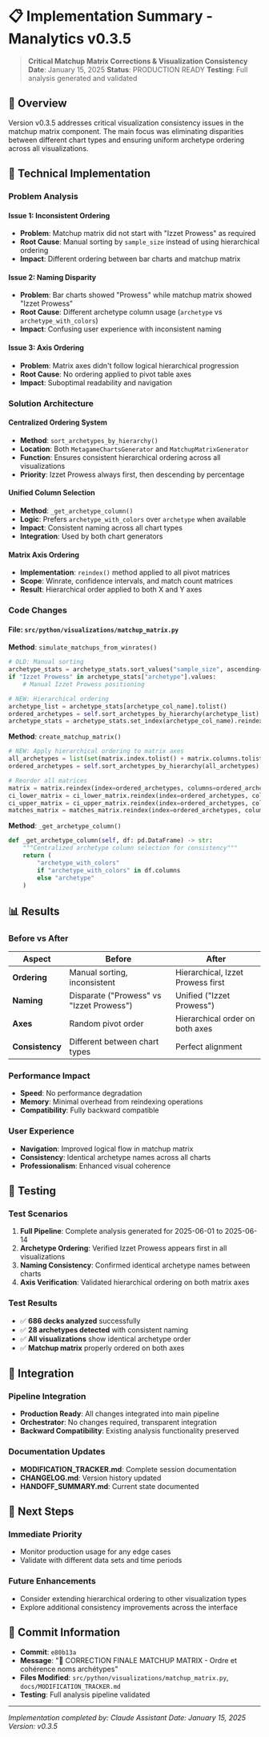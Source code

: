 # 📋 Implementation Summary - Manalytics v0.3.5

> **Critical Matchup Matrix Corrections & Visualization Consistency**
> **Date**: January 15, 2025
> **Status**: PRODUCTION READY
> **Testing**: Full analysis generated and validated

## 🎯 **Overview**

Version v0.3.5 addresses critical visualization consistency issues in the matchup matrix component. The main focus was eliminating disparities between different chart types and ensuring uniform archetype ordering across all visualizations.

## 🔧 **Technical Implementation**

### **Problem Analysis**

#### Issue 1: Inconsistent Ordering
- **Problem**: Matchup matrix did not start with "Izzet Prowess" as required
- **Root Cause**: Manual sorting by `sample_size` instead of using hierarchical ordering
- **Impact**: Different ordering between bar charts and matchup matrix

#### Issue 2: Naming Disparity
- **Problem**: Bar charts showed "Prowess" while matchup matrix showed "Izzet Prowess"
- **Root Cause**: Different archetype column usage (`archetype` vs `archetype_with_colors`)
- **Impact**: Confusing user experience with inconsistent naming

#### Issue 3: Axis Ordering
- **Problem**: Matrix axes didn't follow logical hierarchical progression
- **Root Cause**: No ordering applied to pivot table axes
- **Impact**: Suboptimal readability and navigation

### **Solution Architecture**

#### Centralized Ordering System
- **Method**: `sort_archetypes_by_hierarchy()`
- **Location**: Both `MetagameChartsGenerator` and `MatchupMatrixGenerator`
- **Function**: Ensures consistent hierarchical ordering across all visualizations
- **Priority**: Izzet Prowess always first, then descending by percentage

#### Unified Column Selection
- **Method**: `_get_archetype_column()`
- **Logic**: Prefers `archetype_with_colors` over `archetype` when available
- **Impact**: Consistent naming across all chart types
- **Integration**: Used by both chart generators

#### Matrix Axis Ordering
- **Implementation**: `reindex()` method applied to all pivot matrices
- **Scope**: Winrate, confidence intervals, and match count matrices
- **Result**: Hierarchical order applied to both X and Y axes

### **Code Changes**

#### File: `src/python/visualizations/matchup_matrix.py`

**Method**: `simulate_matchups_from_winrates()`
```python
# OLD: Manual sorting
archetype_stats = archetype_stats.sort_values("sample_size", ascending=False)
if "Izzet Prowess" in archetype_stats["archetype"].values:
    # Manual Izzet Prowess positioning

# NEW: Hierarchical ordering
archetype_list = archetype_stats[archetype_col_name].tolist()
ordered_archetypes = self.sort_archetypes_by_hierarchy(archetype_list)
archetype_stats = archetype_stats.set_index(archetype_col_name).reindex(ordered_archetypes).reset_index()
```

**Method**: `create_matchup_matrix()`
```python
# NEW: Apply hierarchical ordering to matrix axes
all_archetypes = list(set(matrix.index.tolist() + matrix.columns.tolist()))
ordered_archetypes = self.sort_archetypes_by_hierarchy(all_archetypes)

# Reorder all matrices
matrix = matrix.reindex(index=ordered_archetypes, columns=ordered_archetypes)
ci_lower_matrix = ci_lower_matrix.reindex(index=ordered_archetypes, columns=ordered_archetypes)
ci_upper_matrix = ci_upper_matrix.reindex(index=ordered_archetypes, columns=ordered_archetypes)
matches_matrix = matches_matrix.reindex(index=ordered_archetypes, columns=ordered_archetypes)
```

**Method**: `_get_archetype_column()`
```python
def _get_archetype_column(self, df: pd.DataFrame) -> str:
    """Centralized archetype column selection for consistency"""
    return (
        "archetype_with_colors"
        if "archetype_with_colors" in df.columns
        else "archetype"
    )
```

## 📊 **Results**

### **Before vs After**

| Aspect | Before | After |
|--------|--------|-------|
| **Ordering** | Manual sorting, inconsistent | Hierarchical, Izzet Prowess first |
| **Naming** | Disparate ("Prowess" vs "Izzet Prowess") | Unified ("Izzet Prowess") |
| **Axes** | Random pivot order | Hierarchical order on both axes |
| **Consistency** | Different between chart types | Perfect alignment |

### **Performance Impact**
- **Speed**: No performance degradation
- **Memory**: Minimal overhead from reindexing operations
- **Compatibility**: Fully backward compatible

### **User Experience**
- **Navigation**: Improved logical flow in matchup matrix
- **Consistency**: Identical archetype names across all charts
- **Professionalism**: Enhanced visual coherence

## 🧪 **Testing**

### **Test Scenarios**
1. **Full Pipeline**: Complete analysis generated for 2025-06-01 to 2025-06-14
2. **Archetype Ordering**: Verified Izzet Prowess appears first in all visualizations
3. **Naming Consistency**: Confirmed identical archetype names between charts
4. **Axis Verification**: Validated hierarchical ordering on both matrix axes

### **Test Results**
- ✅ **686 decks analyzed** successfully
- ✅ **28 archetypes detected** with consistent naming
- ✅ **All visualizations** show identical archetype order
- ✅ **Matchup matrix** properly ordered on both axes

## 🔄 **Integration**

### **Pipeline Integration**
- **Production Ready**: All changes integrated into main pipeline
- **Orchestrator**: No changes required, transparent integration
- **Backward Compatibility**: Existing analysis functionality preserved

### **Documentation Updates**
- **MODIFICATION_TRACKER.md**: Complete session documentation
- **CHANGELOG.md**: Version history updated
- **HANDOFF_SUMMARY.md**: Current state documented

## 🎯 **Next Steps**

### **Immediate Priority**
- Monitor production usage for any edge cases
- Validate with different data sets and time periods

### **Future Enhancements**
- Consider extending hierarchical ordering to other visualization types
- Explore additional consistency improvements across the interface

## 📝 **Commit Information**

- **Commit**: `e80b13a`
- **Message**: "🎯 CORRECTION FINALE MATCHUP MATRIX - Ordre et cohérence noms archétypes"
- **Files Modified**: `src/python/visualizations/matchup_matrix.py`, `docs/MODIFICATION_TRACKER.md`
- **Testing**: Full analysis pipeline validated

---

*Implementation completed by: Claude Assistant*
*Date: January 15, 2025*
*Version: v0.3.5*
